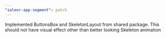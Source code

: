 ```yaml
---
"saleor-app-segment": patch
---
```


Implemented ButtonsBox and SkeletonLayout from shared package. This should not have visual effect other than better looking Skeleton animation
